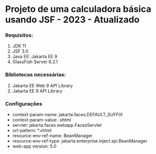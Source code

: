# Projeto de uma calculadora básica usando JSF - 2023 - Atualizado

### Requisitos:

1. JDK 11
2. JSF 3.0
3. Java EE: Jakarta EE 9
4. GlassFish Server 6.2.1

### Bibliotecas necessárias:

1. Jakarta EE Web 9 API Library
2. Jakarta EE 9 API Library

### Configurações

- context-param-name: jakarta.faces.DEFAULT_SUFFIX
- context-param-value: .xhtml
- servlet: jakarta.faces.webapp.FacesServlet
- url-pattern: *.xhtml
- resource-env-ref-name: BeanManager
- resource-env-ref-type: jakarta.enterprise.inject.spi.BeanManager
- web-app version: 5.0

